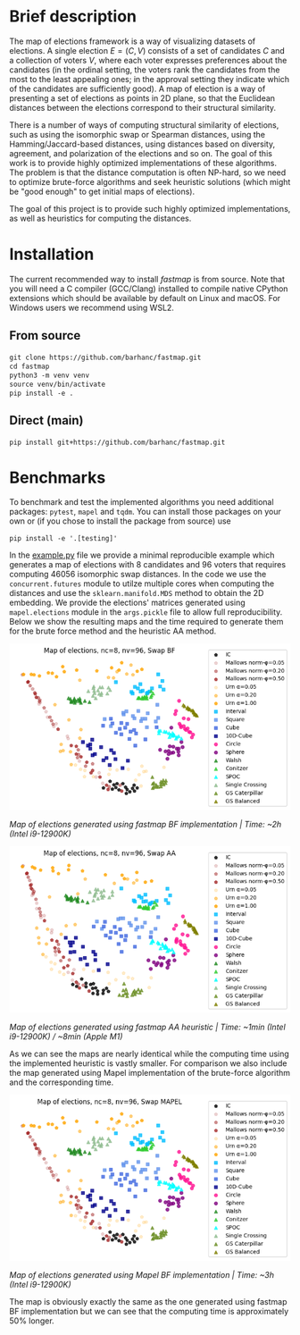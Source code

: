 # Brief description

The map of elections framework is a way of visualizing datasets of elections. A single election
$E=(C,V)$ consists of a set of candidates $C$ and a collection of voters $V$, where each voter
expresses preferences about the candidates (in the ordinal setting, the voters rank the candidates
from the most to the least appealing ones; in the approval setting they indicate which of the
candidates are sufficiently good). A map of election is a way of presenting a set of elections as
points in 2D plane, so that the Euclidean distances between the elections correspond to their
structural similarity.

There is a number of ways of computing structural similarity of elections, such as using the
isomorphic swap or Spearman distances, using the Hamming/Jaccard-based distances, using distances
based on diversity, agreement, and polarization of the elections and so on. The goal of this work is
to provide highly optimized implementations of these algorithms. The problem is that the distance
computation is often NP-hard, so we need to optimize brute-force algorithms and seek heuristic
solutions (which might be "good enough" to get initial maps of elections).

The goal of this project is to provide such highly optimized implementations, as well as heuristics
for computing the distances.

# Installation

The current recommended way to install *fastmap* is from source. Note that you will need a C
compiler (GCC/Clang) installed to compile native CPython extensions which should be available by
default on Linux and macOS. For Windows users we recommend using WSL2.

## From source

```shell
git clone https://github.com/barhanc/fastmap.git
cd fastmap
python3 -m venv venv
source venv/bin/activate
pip install -e .
```
## Direct (main)

```shell
pip install git+https://github.com/barhanc/fastmap.git
```

# Benchmarks

To benchmark and test the implemented algorithms you need additional packages: `pytest`, `mapel` and
`tqdm`. You can install those packages on your own or (if you chose to install the package from
source) use
```shell
pip install -e '.[testing]'
```

In the [example.py](/examples/example.py) file we provide a minimal reproducible example which
generates a map of elections with 8 candidates and 96 voters that requires computing 46056
isomorphic swap distances. In the code we use the `concurrent.futures` module to utilze multiple
cores when computing the distances and use the `sklearn.manifold.MDS` method to obtain the 2D
embedding. We provide the elections' matrices generated using `mapel.elections` module in the
`args.pickle` file to allow full reproducibility. Below we show the resulting maps and the time
required to generate them for the brute force method and the heuristic AA method.

![alt text](/examples/map9658.png "Map of elections using fastmap BF implementation")

*Map of elections generated using fastmap BF implementation | Time: ~2h (Intel i9-12900K)*

![alt text](/examples/map4022.png "Map of elections using fastmap AA heuristic")

*Map of elections generated using fastmap AA heuristic | Time: ~1min (Intel i9-12900K) / ~8min (Apple M1)*

As we can see the maps are nearly identical while the computing time using the implemented heuristic
is vastly smaller. For comparison we also include the map generated using Mapel implementation of
the brute-force algorithm and the corresponding time.

![alt text](/examples/map2758.png "Map of elections using Mapel BF implementation")

*Map of elections generated using Mapel BF implementation | Time: ~3h (Intel i9-12900K)*

The map is obviously exactly the same as the one generated using fastmap BF implementation but we
can see that the computing time is approximately 50% longer.